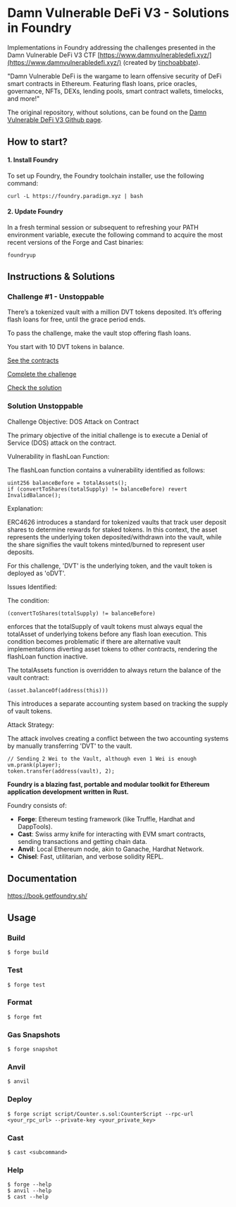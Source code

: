# Damn Vulnerable DeFi V3 - Solutions in Foundry

Implementations in Foundry addressing the challenges presented in the Damn Vulnerable DeFi V3 CTF [https://www.damnvulnerabledefi.xyz/](https://www.damnvulnerabledefi.xyz/) (created by 
[tinchoabbate](https://twitter.com/tinchoabbate)).

"Damn Vulnerable DeFi is the wargame to learn offensive security of DeFi smart contracts in Ethereum.
Featuring flash loans, price oracles, governance, NFTs, DEXs, lending pools, smart contract wallets, timelocks, and more!"

The original repository, without solutions, can be found on the [Damn Vulnerable DeFi V3 Github page](https://github.com/tinchoabbate/damn-vulnerable-defi/tree/v3.0.0).

## How to start?

#### 1. Install Foundry
To set up Foundry, the Foundry toolchain installer, use the following command: 
```shell
curl -L https://foundry.paradigm.xyz | bash
```

#### 2. Update Foundry
In a fresh terminal session or subsequent to refreshing your PATH environment variable, execute the following command to acquire the most recent versions of the Forge and Cast binaries:
```shell
foundryup
```
## Instructions & Solutions
### Challenge #1 - Unstoppable
There’s a tokenized vault with a million DVT tokens deposited. It’s offering flash loans for free, until the grace period ends.

To pass the challenge, make the vault stop offering flash loans.

You start with 10 DVT tokens in balance.

[See the contracts](https://github.com/piotrammain/damn-vulnerable-defi-v3-Solutions-Foundry/tree/master/src/unstoppable)

[Complete the challenge](https://github.com/piotrammain/damn-vulnerable-defi-v3-Solutions-Foundry/tree/master/test/unstoppable/TestUnstoppable.t.sol)

[Check the solution](https://github.com/piotrammain/damn-vulnerable-defi-v3-Solutions-Foundry/tree/master/test/unstoppable/SolutionUnstoppable.t.sol)

### Solution Unstoppable
Challenge Objective: DOS Attack on Contract

The primary objective of the initial challenge is to execute a Denial of Service (DOS) attack on the contract.

Vulnerability in flashLoan Function:

The flashLoan function contains a vulnerability identified as follows:
```solidity
uint256 balanceBefore = totalAssets();
if (convertToShares(totalSupply) != balanceBefore) revert InvalidBalance();
```
Explanation:

ERC4626 introduces a standard for tokenized vaults that track user deposit shares to determine rewards for staked tokens. In this context, the asset represents the underlying token deposited/withdrawn into the vault, while the share signifies the vault tokens minted/burned to represent user deposits.

For this challenge, 'DVT' is the underlying token, and the vault token is deployed as 'oDVT'.

Issues Identified:

The condition: 
```solidity
(convertToShares(totalSupply) != balanceBefore)
```
enforces that the totalSupply of vault tokens must always equal the totalAsset of underlying tokens before any flash loan execution. This condition becomes problematic if there are alternative vault implementations diverting asset tokens to other contracts, rendering the flashLoan function inactive.

The totalAssets function is overridden to always return the balance of the vault contract: 
```solidity 
(asset.balanceOf(address(this)))
```
This introduces a separate accounting system based on tracking the supply of vault tokens.

Attack Strategy:

The attack involves creating a conflict between the two accounting systems by manually transferring 'DVT' to the vault.
```solidity
// Sending 2 Wei to the Vault, although even 1 Wei is enough
vm.prank(player);
token.transfer(address(vault), 2);
```



**Foundry is a blazing fast, portable and modular toolkit for Ethereum application development written in Rust.**

Foundry consists of:

-   **Forge**: Ethereum testing framework (like Truffle, Hardhat and DappTools).
-   **Cast**: Swiss army knife for interacting with EVM smart contracts, sending transactions and getting chain data.
-   **Anvil**: Local Ethereum node, akin to Ganache, Hardhat Network.
-   **Chisel**: Fast, utilitarian, and verbose solidity REPL.

## Documentation

https://book.getfoundry.sh/

## Usage

### Build

```shell
$ forge build
```

### Test

```shell
$ forge test
```

### Format

```shell
$ forge fmt
```

### Gas Snapshots

```shell
$ forge snapshot
```

### Anvil

```shell
$ anvil
```

### Deploy

```shell
$ forge script script/Counter.s.sol:CounterScript --rpc-url <your_rpc_url> --private-key <your_private_key>
```

### Cast

```shell
$ cast <subcommand>
```

### Help

```shell
$ forge --help
$ anvil --help
$ cast --help
```
